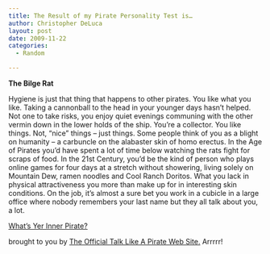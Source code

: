 ```yaml
---
title: The Result of my Pirate Personality Test is…
author: Christopher DeLuca
layout: post
date: 2009-11-22
categories:
  - Random

---
```

**The Bilge Rat**

Hygiene is just that thing that happens to other pirates. You like what you like. Taking a cannonball to the head in your younger days hasn&#8217;t helped. Not one to take risks, you enjoy quiet evenings communing with the other vermin down in the lower holds of the ship. You&#8217;re a collector. You like things. Not, &#8220;nice&#8221; things &#8211; just things. Some people think of you as a blight on humanity &#8211; a carbuncle on the alabaster skin of homo erectus. In the Age of Pirates you&#8217;d have spent a lot of time below watching the rats fight for scraps of food. In the 21st Century, you&#8217;d be the kind of person who plays online games for four days at a stretch without showering, living solely on Mountain Dew, ramen noodles and Cool Ranch Doritos. What you lack in physical attractiveness you more than make up for in interesting skin conditions. On the job, it&#8217;s almost a sure bet you work in a cubicle in a large office where nobody remembers your last name but they all talk about you, a lot.

 [What&#8217;s Yer Inner Pirate?][1]
  
brought to you by [The Official Talk Like A Pirate Web Site.][2] Arrrrr!

 [1]: http://talklikeapirate.com/ppi.html
 [2]: http://talklikeapirate.com
